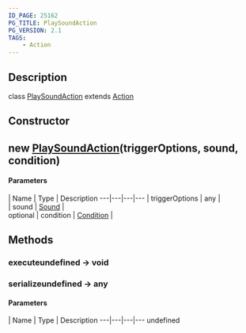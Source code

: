 ```yaml
---
ID_PAGE: 25162
PG_TITLE: PlaySoundAction
PG_VERSION: 2.1
TAGS:
    - Action
---
```

## Description

class [PlaySoundAction](/classes/2.4/PlaySoundAction) extends [Action](/classes/2.4/Action)



## Constructor

## new [PlaySoundAction](/classes/2.4/PlaySoundAction)(triggerOptions, sound, condition)



#### Parameters
 | Name | Type | Description
---|---|---|---
 | triggerOptions | any |    
 | sound | [Sound](/classes/2.4/Sound) |    
optional | condition | [Condition](/classes/2.4/Condition) |    
## Methods

### executeundefined &rarr; void


### serializeundefined &rarr; any



#### Parameters
 | Name | Type | Description
---|---|---|---
undefined
